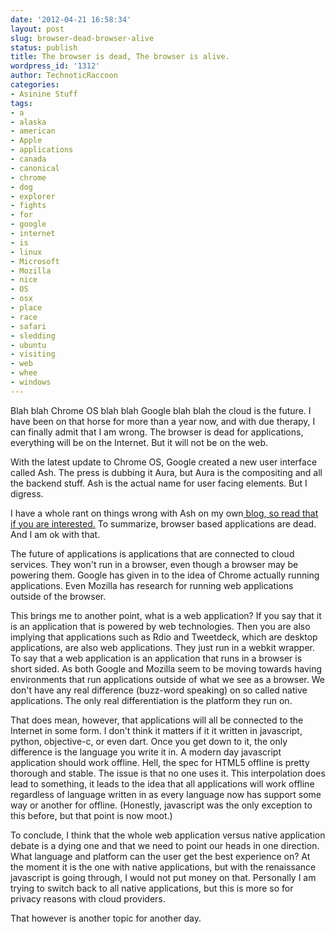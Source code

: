 ```yaml
---
date: '2012-04-21 16:58:34'
layout: post
slug: browser-dead-browser-alive
status: publish
title: The browser is dead, The browser is alive.
wordpress_id: '1312'
author: TechnoticRaccoon
categories:
- Asinine Stuff
tags:
- a
- alaska
- american
- Apple
- applications
- canada
- canonical
- chrome
- dog
- explorer
- fights
- for
- google
- internet
- is
- linux
- Microsoft
- Mozilla
- nice
- OS
- osx
- place
- race
- safari
- sledding
- ubuntu
- visiting
- web
- whee
- windows
---
```


Blah blah Chrome OS blah blah Google blah blah the cloud is the future. I have been on that horse for more than a year now, and with due therapy, I can finally admit that I am wrong. The browser is dead for applications, everything will be on the Internet. But it will not be on the web.

With the latest update to Chrome OS, Google created a new user interface called Ash. The press is dubbing it Aura, but Aura is the compositing and all the backend stuff. Ash is the actual name for user facing elements. But I digress.

I have a whole rant on things wrong with Ash on my own[ blog, so read that if you are interested.](http://blog.technoticraccoon.com/post/21525447577/aura-why) To summarize, browser based applications are dead. And I am ok with that.

The future of applications is applications that are connected to cloud services. They won't run in a browser, even though a browser may be powering them. Google has given in to the idea of Chrome actually running applications. Even Mozilla has research for running web applications outside of the browser.

This brings me to another point, what is a web application? If you say that it is an application that is powered by web technologies. Then you are also implying that applications such as Rdio and Tweetdeck, which are desktop applications, are also web applications. They just run in a webkit wrapper. To say that a web application is an application that runs in a browser is short sided. As both Google and Mozilla seem to be moving towards having environments that run applications outside of what we see as a browser. We don't have any real difference (buzz-word speaking) on so called native applications. The only real differentiation is the platform they run on.

That does mean, however, that applications will all be connected to the Internet in some form. I don't think it matters if it it written in javascript, python, objective-c, or even dart. Once you get down to it, the only difference is the language you write it in. A modern day javascript application should work offline. Hell, the spec for HTML5 offline is pretty thorough and stable. The issue is that no one uses it. This interpolation does lead to something, it leads to the idea that all applications will work offline regardless of language written in as every language now has support some way or another for offline. (Honestly, javascript was the only exception to this before, but that point is now moot.)

To conclude, I think that the whole web application versus native application debate is a dying one and that we need to point our heads in one direction. What language and platform can the user get the best experience on? At the moment it is the one with native applications, but with the renaissance javascript is going through, I would not put money on that. Personally I am trying to switch back to all native applications, but this is more so for privacy reasons with cloud providers.

That however is another topic for another day.




